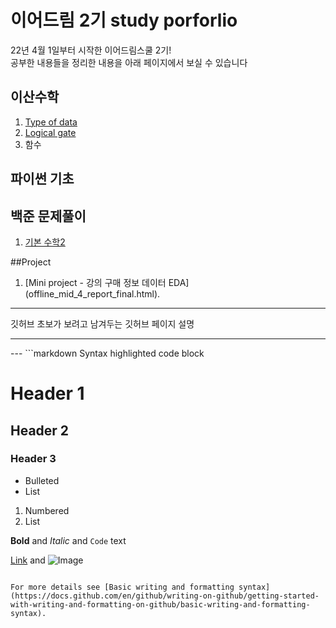 # 이어드림 2기 study porforlio

22년 4월 1일부터 시작한 이어드림스쿨 2기!   
공부한 내용들을 정리한 내용을 아래 페이지에서 보실 수 있습니다 


## 이산수학

1. [Type of data](1.Types_of_data_DiscreteMath.html)<br/>
2. [Logical gate](2.Logical_gate.html) <br/>
3. 함수

## 파이썬 기초

## 백준 문제풀이
1. [기본 수학2](joon_math2.ipynb) <br/>

##Project
1. [Mini project - 강의 구매 정보 데이터 EDA] (offline_mid_4_report_final.html).<br/>

<hr/>
깃허브 초보가 보려고 남겨두는 깃허브 페이지 설명   
<hr/>
---
```markdown
Syntax highlighted code block

# Header 1
## Header 2
### Header 3

- Bulleted
- List

1. Numbered
2. List

**Bold** and _Italic_ and `Code` text

[Link](url) and ![Image](src)
```

For more details see [Basic writing and formatting syntax](https://docs.github.com/en/github/writing-on-github/getting-started-with-writing-and-formatting-on-github/basic-writing-and-formatting-syntax).
